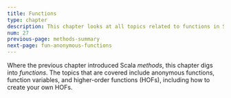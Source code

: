 ```yaml
---
title: Functions
type: chapter
description: This chapter looks at all topics related to functions in Scala 3.
num: 27
previous-page: methods-summary
next-page: fun-anonymous-functions
---
```



Where the previous chapter introduced Scala *methods*, this chapter digs into *functions*. The topics that are covered include anonymous functions, function variables, and higher-order functions (HOFs), including how to create your own HOFs.

